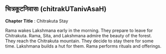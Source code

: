 ## चित्रकूटनिवासः (chitrakUTanivAsaH)
**Chapter Title** : Chitrakuta Stay

Rama wakes Lakshmana early in the morning. They prepare to leave for Chitrakuta. Rama, Sita, and Lakshmana admire the beauty of the forest. They reach the Chitrakuta mountain. They decide to stay there for some time. Lakshmana builds a hut for them. Rama performs rituals and offerings.